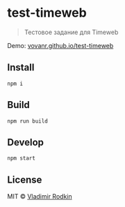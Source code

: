 # test-timeweb

> Тестовое задание для Timeweb

Demo: [vovanr.github.io/test-timeweb][demo]

## Install
```
npm i
```

## Build
```
npm run build
```

## Develop
```
npm start
```

## License
MIT © [Vladimir Rodkin](https://github.com/VovanR)

[demo]: https://vovanr.github.io/test-timeweb
